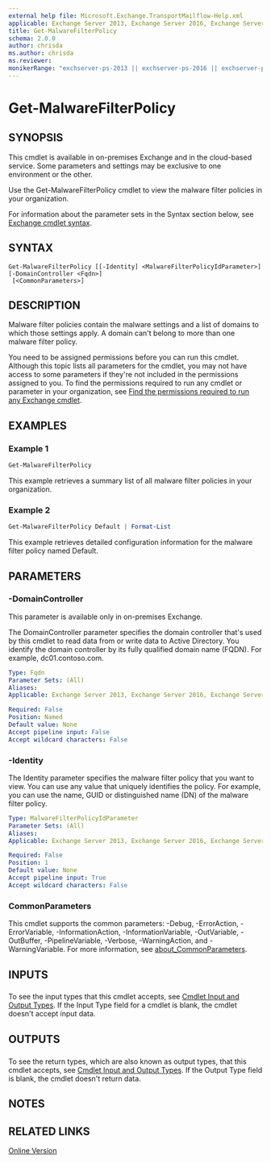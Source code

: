```yaml
---
external help file: Microsoft.Exchange.TransportMailflow-Help.xml
applicable: Exchange Server 2013, Exchange Server 2016, Exchange Server 2019, Exchange Online, Exchange Online Protection
title: Get-MalwareFilterPolicy
schema: 2.0.0
author: chrisda
ms.author: chrisda
ms.reviewer:
monikerRange: "exchserver-ps-2013 || exchserver-ps-2016 || exchserver-ps-2019 || exchonline-ps || eop-ps"
---
```


# Get-MalwareFilterPolicy

## SYNOPSIS
This cmdlet is available in on-premises Exchange and in the cloud-based service. Some parameters and settings may be exclusive to one environment or the other.

Use the Get-MalwareFilterPolicy cmdlet to view the malware filter policies in your organization.

For information about the parameter sets in the Syntax section below, see [Exchange cmdlet syntax](https://docs.microsoft.com/powershell/exchange/exchange-server/exchange-cmdlet-syntax).

## SYNTAX

```
Get-MalwareFilterPolicy [[-Identity] <MalwareFilterPolicyIdParameter>] [-DomainController <Fqdn>]
 [<CommonParameters>]
```

## DESCRIPTION
Malware filter policies contain the malware settings and a list of domains to which those settings apply. A domain can't belong to more than one malware filter policy.

You need to be assigned permissions before you can run this cmdlet. Although this topic lists all parameters for the cmdlet, you may not have access to some parameters if they're not included in the permissions assigned to you. To find the permissions required to run any cmdlet or parameter in your organization, see [Find the permissions required to run any Exchange cmdlet](https://docs.microsoft.com/powershell/exchange/exchange-server/find-exchange-cmdlet-permissions).

## EXAMPLES

### Example 1
```powershell
Get-MalwareFilterPolicy
```

This example retrieves a summary list of all malware filter policies in your organization.

### Example 2
```powershell
Get-MalwareFilterPolicy Default | Format-List
```

This example retrieves detailed configuration information for the malware filter policy named Default.

## PARAMETERS

### -DomainController
This parameter is available only in on-premises Exchange.

The DomainController parameter specifies the domain controller that's used by this cmdlet to read data from or write data to Active Directory. You identify the domain controller by its fully qualified domain name (FQDN). For example, dc01.contoso.com.

```yaml
Type: Fqdn
Parameter Sets: (All)
Aliases:
Applicable: Exchange Server 2013, Exchange Server 2016, Exchange Server 2019

Required: False
Position: Named
Default value: None
Accept pipeline input: False
Accept wildcard characters: False
```

### -Identity
The Identity parameter specifies the malware filter policy that you want to view. You can use any value that uniquely identifies the policy. For example, you can use the name, GUID or distinguished name (DN) of the malware filter policy.

```yaml
Type: MalwareFilterPolicyIdParameter
Parameter Sets: (All)
Aliases:
Applicable: Exchange Server 2013, Exchange Server 2016, Exchange Server 2019, Exchange Online, Exchange Online Protection

Required: False
Position: 1
Default value: None
Accept pipeline input: True
Accept wildcard characters: False
```

### CommonParameters
This cmdlet supports the common parameters: -Debug, -ErrorAction, -ErrorVariable, -InformationAction, -InformationVariable, -OutVariable, -OutBuffer, -PipelineVariable, -Verbose, -WarningAction, and -WarningVariable. For more information, see [about_CommonParameters](https://go.microsoft.com/fwlink/p/?LinkID=113216).

## INPUTS

###  
To see the input types that this cmdlet accepts, see [Cmdlet Input and Output Types](https://go.microsoft.com/fwlink/p/?linkId=616387). If the Input Type field for a cmdlet is blank, the cmdlet doesn't accept input data.

## OUTPUTS

###  
To see the return types, which are also known as output types, that this cmdlet accepts, see [Cmdlet Input and Output Types](https://go.microsoft.com/fwlink/p/?linkId=616387). If the Output Type field is blank, the cmdlet doesn't return data.

## NOTES

## RELATED LINKS

[Online Version](https://docs.microsoft.com/powershell/module/exchange/antispam-antimalware/get-malwarefilterpolicy)
